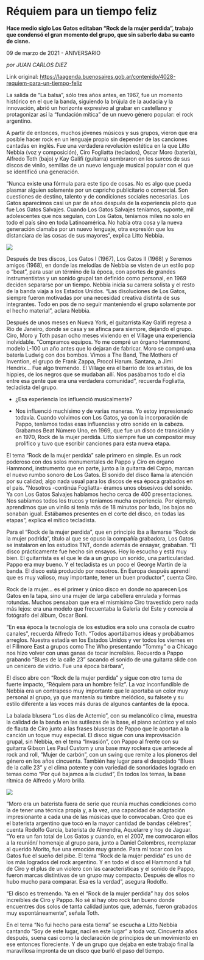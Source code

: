 # Réquiem para un tiempo feliz

**Hace medio siglo Los Gatos editaban “Rock de la mujer perdida”, trabajo que condensó el gran momento del grupo, que sin saberlo daba su canto de cisne.**

09 de marzo de 2021 - ANIVERSARIO

_por JUAN CARLOS DIEZ_

Link original: https://laagenda.buenosaires.gob.ar/contenido/4028-requiem-para-un-tiempo-feliz



La salida de “La balsa”, sólo tres años antes, en 1967, fue un momento histórico en el que la banda, siguiendo la brújula de la audacia y la innovación, abrió un horizonte expresivo al grabar en castellano y protagonizar así la “fundación mítica” de un nuevo género popular: el rock argentino.




A partir de entonces, muchos jóvenes músicos y sus grupos, vieron que era posible hacer rock en un lenguaje propio sin depender de las canciones cantadas en inglés. Fue una verdadera revolución estética en la que Litto Nebbia (voz y composición), Ciro Fogliatta (teclados), Oscar Moro (batería), Alfredo Toth (bajo) y Kay Galifi (guitarra) sembraron en los surcos de sus discos de vinilo, semillas de un nuevo lenguaje musical popular con el que se identificó una generación.




“Nunca existe una fórmula para este tipo de cosas. No es algo que pueda plasmar alguien solamente por un capricho publicitario o comercial. Son cuestiones de destino, talento y de condiciones sociales necesarias. Los Gatos aparecimos casi un par de años después de la experiencia piloto que fue Los Gatos Salvajes. Cuando Los Gatos Salvajes teníamos, suponte, mil adolescentes que nos seguían, con Los Gatos, teníamos miles no solo en todo el país sino en toda Latinoamérica. No había otra cosa y la nueva generación clamaba por un nuevo lenguaje, otra expresión que los distanciara de las cosas de sus mayores”, explica Litto Nebbia.




![](https://cdn.flowlikemusic.com/files/images/38108/2be88c52-d667-47bb-9d00-771e4499f241.jpg)




Después de tres discos, Los Gatos I (1967), Los Gatos II (1968) y Seremos amigos (1968), en donde las melodías de Nebbia se visten de un estilo pop o “beat”, para usar un término de la época, con aportes de grandes instrumentistas y un sonido grupal tan definido como personal, en 1969 deciden separarse por un tiempo. Nebbia inicia su carrera solista y el resto de la banda viaja a los Estados Unidos. “Las disoluciones de Los Gatos, siempre fueron motivadas por una necesidad creativa distinta de sus integrantes. Todo en pos de no seguir manteniendo el grupo solamente por el hecho material”, aclara Nebbia.




Después de unos meses en Nueva York, el guitarrista Kay Galifi regresa a Río de Janeiro, donde se casa y se afinca para siempre, dejando el grupo. Ciro, Moro y Toth pasan ocho meses viviendo en el Village una experiencia inolvidable. “Compramos equipos. Yo me compré un órgano Hammmond, modelo L-100 un año antes que lo dejaran de fabricar. Moro se compró una batería Ludwig con dos bombos. Vimos a The Band, The Mothers of Invention, el grupo de Frank Zappa, Procol Harum. Santana, a Jimi Hendrix… Fue algo tremendo. El Village era el barrio de los artistas, de los hippies, de los negros que se mudaban allí. Nos pasábamos todo el día entre esa gente que era una verdadera comunidad”, recuerda Fogliatta, tecladista del grupo.




- ¿Esa experiencia los influenció musicalmente?




- Nos influenció muchísimo y de varias maneras. Yo estoy impresionado todavía. Cuando volvimos con Los Gatos, ya con la incorporación de Pappo, teníamos todas esas influencias y otro sonido en la cabeza. Grabamos Beat Número Uno, en 1969, que fue un disco de transición y en 1970, Rock de la mujer perdida. Litto siempre fue un compositor muy prolífico y tuvo que escribir canciones para esta nueva etapa.




El tema “Rock de la mujer perdida” sale primero en simple. Es un rock poderoso con dos solos monumentales de Pappo y Ciro en órgano Hammond, instrumento que en parte, junto a la guitarra del Carpo, marcan el nuevo rumbo sonoro de Los Gatos. El sonido del disco llama la atención por su calidad; algo nada usual para los discos de esa época grabados en el país. “Nosotros -continúa Fogliatta- éramos unos obsesivos del sonido. Ya con Los Gatos Salvajes habíamos hecho cerca de 400 presentaciones. Nos sabíamos todos los trucos y teníamos mucha experiencia. Por ejemplo, aprendimos que un vinilo si tenía más de 18 minutos por lado, los bajos no sonaban igual. Estábamos presentes en el corte del disco, en todas las etapas”, explica el mítico tecladista.




Para el “Rock de la mujer perdida”, que en principio iba a llamarse “Rock de la mujer podrida”, título al que se opuso la compañía grabadora, Los Gatos se instalaron en los estudios TNT, donde además de ensayar, grababan. “El disco prácticamente fue hecho sin ensayos. Hoy lo escucho y está muy bien. El guitarrista es el que le da a un grupo un sonido, una particularidad. Pappo era muy bueno. Y el tecladista es un poco el George Martin de la banda. El disco está producido por nosotros. En Europa después aprendí que es muy valioso, muy importante, tener un buen productor”, cuenta Ciro.




Rock de la mujer… es el primer y único disco en donde no aparecen Los Gatos en la tapa, sino una mujer de larga cabellera enrulada y formas rotundas. Muchos pensaban que era el mismísimo Ciro travestido pero nada más lejos: era una modelo que frecuentaba la Galería del Este y conocía al fotógrafo del álbum, Oscar Boni.




“En esa época la tecnología de los estudios era solo una consola de cuatro canales”, recuerda Alfredo Toth. “Todos aportábamos ideas y probábamos arreglos. Nuestra estadía en los Estados Unidos y ver todos los viernes en el Fillmore East a grupos como The Who presentando “Tommy” o a Chicago nos hizo volver con unas ganas de tocar increíbles. Recuerdo a Pappo grabando “Blues de la calle 23” sacando el sonido de una guitarra slide con un cenicero de vidrio. Fue una época bárbara”,




El disco abre con “Rock de la mujer perdida” y sigue con otro tema de fuerte impacto, “Réquiem para un hombre feliz”. La voz inconfundible de Nebbia era un contrapeso muy importante que le aportaba un color muy personal al grupo, ya que mantenía su timbre melódico, su falsete y su estilo diferente a las voces más duras de algunos cantantes de la época.




La balada blusera “Los días de Actemio”, con su melancólico clima, muestra la calidad de la banda en las sutilezas de la base, el piano acústico y el solo de flauta de Ciro junto a las frases bluseras de Pappo que le aportan a la canción un toque muy especial. El disco sigue con una improvisación grupal, sin Nebbia, en el tema “Invasión”, con Pappo al frente con su guitarra Gibson Les Paul Custom y una base muy rockera que antecede al rock and roll, “Mujer de carbón”, con un swing que remite a los pioneros del género en los años cincuenta. También hay lugar para el despojado “Blues de la calle 23” y el clima potente y con variedad de sonoridades logrado en temas como “Por qué bajamos a la ciudad”, En todos los temas, la base rítmica de Alfredo y Moro brilla.




[![](https://img.youtube.com/vi/_XT-IzurYQw/0.jpg)](https://www.youtube.com/watch?v=_XT-IzurYQw)




“Moro era un baterista fuera de serie que reunía muchas condiciones como la de tener una técnica propia y, a la vez, una capacidad de adaptación impresionante a cada una de las músicas que lo convocaban. Creo que es el baterista argentino que tocó en la mayor cantidad de bandas célebres”, cuenta Rodolfo García, baterista de Almendra, Aquelarre y hoy de Jaguar. “Yo era un fan total de Los Gatos y cuando, en el 2007, me convocaron ellos a la reunión/ homenaje al grupo para, junto a Daniel Colombres, reemplazar al querido Morito, fue una emoción muy grande. Para mí tocar con los Gatos fue el sueño del pibe. El tema “Rock de la mujer perdida” es uno de los más logrados del rock argentino. Y en todo el disco el Hammond a full de Ciro y el plus de un violero con las características y el sonido de Pappo, fueron marcas distintivas de un grupo muy compacto. Después de ellos no hubo mucho para comparar. Esa es la verdad”, asegura Rodolfo.




“El disco es tremendo. Ya en el “Rock de la mujer perdida” hay dos solos increíbles de Ciro y Pappo. No sé si hay otro rock tan bueno donde encuentres dos solos de tanta calidad juntos que, además, fueron grabados muy espontáneamente”, señala Toth.




En el tema “No fui hecho para esta tierra” se escucha a Litto Nebbia cantando “Soy de este lugar, nací en este lugar” a toda voz. Cincuenta años después, suena casi como la declaración de principios de un movimiento en ese entonces floreciente. Y de un grupo que dejaba en este trabajo final la maravillosa impronta de un disco que burló el paso del tiempo.



